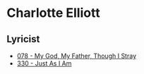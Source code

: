 # Charlotte Elliott

## Lyricist

- [078 - My God, My Father, Though I Stray](/hymns/078.md)
- [330 - Just As I Am](/hymns/330.md)

